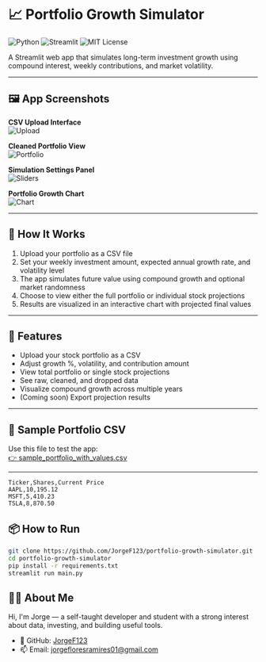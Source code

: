 # 📈 Portfolio Growth Simulator

![Python](https://img.shields.io/badge/Python-3.11-blue)
![Streamlit](https://img.shields.io/badge/Built%20with-Streamlit-brightgreen)
![MIT License](https://img.shields.io/badge/License-MIT-green)

A Streamlit web app that simulates long-term investment growth using compound interest, weekly contributions, and market volatility.

---

## 🖼 App Screenshots

**CSV Upload Interface**  
![Upload](./Screenshot%202025-07-25%20at%206.56.34%E2%80%AFPM.png)

**Cleaned Portfolio View**  
![Portfolio](./Screenshot%202025-07-25%20at%206.56.58%E2%80%AFPM.png)

**Simulation Settings Panel**  
![Sliders](./Screenshot%202025-07-25%20at%206.57.10%E2%80%AFPM.png)

**Portfolio Growth Chart**  
![Chart](./Screenshot%202025-07-25%20at%206.57.28%E2%80%AFPM.png)

---

## 🧠 How It Works

1. Upload your portfolio as a CSV file
2. Set your weekly investment amount, expected annual growth rate, and volatility level
3. The app simulates future value using compound growth and optional market randomness
4. Choose to view either the full portfolio or individual stock projections
5. Results are visualized in an interactive chart with projected final values

---

## 🚀 Features

- Upload your stock portfolio as a CSV  
- Adjust growth %, volatility, and contribution amount  
- View total portfolio or single stock projections  
- See raw, cleaned, and dropped data  
- Visualize compound growth across multiple years  
- (Coming soon) Export projection results  

---

## 📄 Sample Portfolio CSV

Use this file to test the app:  
[👉 sample_portfolio_with_values.csv](./sample_portfolio_with_values.csv)

---

```csv
Ticker,Shares,Current Price
AAPL,10,195.12
MSFT,5,410.23
TSLA,8,870.50
```
## 📦 How to Run

```bash
git clone https://github.com/JorgeF123/portfolio-growth-simulator.git
cd portfolio-growth-simulator
pip install -r requirements.txt
streamlit run main.py
```
## 👨‍💻 About Me

Hi, I'm Jorge — a self-taught developer and student with a strong interest about data, investing, and building useful tools.  
- 🔗 GitHub: [JorgeF123](https://github.com/JorgeF123)  
- 📫 Email: jorgefloresramires01@gmail.com


